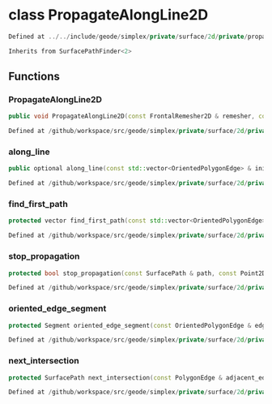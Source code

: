 # class PropagateAlongLine2D

```cpp
Defined at ../../include/geode/simplex/private/surface/2d/private/propagate_along_line.h#24
```

```cpp
Inherits from SurfacePathFinder<2>
```



## Functions

### PropagateAlongLine2D

```cpp
public void PropagateAlongLine2D(const FrontalRemesher2D & remesher, const InfiniteLine2D & line)
```

```cpp
Defined at /github/workspace/src/geode/simplex/private/surface/2d/private/propagate_along_line.cpp#20
```

### along_line

```cpp
public optional along_line(const std::vector<OrientedPolygonEdge> & initial_edges, double target)
```

```cpp
Defined at /github/workspace/src/geode/simplex/private/surface/2d/private/propagate_along_line.cpp#28
```

### find_first_path

```cpp
protected vector find_first_path(const std::vector<OrientedPolygonEdge> & initial_edges)
```

```cpp
Defined at /github/workspace/src/geode/simplex/private/surface/2d/private/propagate_along_line.cpp#131
```

### stop_propagation

```cpp
protected bool stop_propagation(const SurfacePath & path, const Point2D & point, double target)
```

```cpp
Defined at /github/workspace/src/geode/simplex/private/surface/2d/private/propagate_along_line.cpp#49
```

### oriented_edge_segment

```cpp
protected Segment oriented_edge_segment(const OrientedPolygonEdge & edge)
```

```cpp
Defined at /github/workspace/src/geode/simplex/private/surface/2d/private/propagate_along_line.cpp#97
```

### next_intersection

```cpp
protected SurfacePath next_intersection(const PolygonEdge & adjacent_edge)
```

```cpp
Defined at /github/workspace/src/geode/simplex/private/surface/2d/private/propagate_along_line.cpp#112
```



